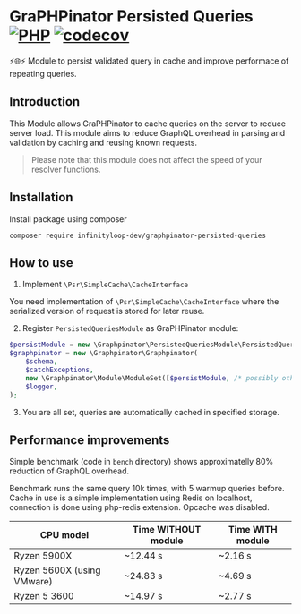 # GraPHPinator Persisted Queries [![PHP](https://github.com/infinityloop-dev/graphpinator-persisted-queries/workflows/PHP/badge.svg?branch=master)](https://github.com/infinityloop-dev/graphpinator-persisted-queries/actions?query=workflow%3APHP) [![codecov](https://codecov.io/gh/infinityloop-dev/graphpinator-persisted-queries/branch/master/graph/badge.svg)](https://codecov.io/gh/infinityloop-dev/graphpinator-persisted-queries)

:zap::globe_with_meridians::zap: Module to persist validated query in cache and improve performace of repeating queries.

## Introduction

This Module allows GraPHPinator to cache queries on the server to reduce server load. This module aims to reduce GraphQL overhead in parsing and validation by caching and reusing known requests.

> Please note that this module does not affect the speed of your resolver functions.

## Installation

Install package using composer

```composer require infinityloop-dev/graphpinator-persisted-queries```

## How to use

1. Implement `\Psr\SimpleCache\CacheInterface`

You need implementation of `\Psr\SimpleCache\CacheInterface` where the serialized version of request is stored for later reuse.

2. Register `PersistedQueriesModule` as GraPHPinator module:

```php
$persistModule = new \Graphpinator\PersistedQueriesModule\PersistedQueriesModule($schema, $cacheImpl);
$graphpinator = new \Graphpinator\Graphpinator(
    $schema,
    $catchExceptions,
    new \Graphpinator\Module\ModuleSet([$persistModule, /* possibly other modules */]),
    $logger,
);
```

3. You are all set, queries are automatically cached in specified storage.

## Performance improvements

Simple benchmark (code in `bench` directory) shows approximatelly 80% reduction of GraphQL overhead.

Benchmark runs the same query 10k times, with 5 warmup queries before. Cache in use is a simple implementation using Redis on localhost, connection is done using php-redis extension. Opcache was disabled.

| CPU model | Time WITHOUT module | Time WITH module |
| --------- | ------------------- | ---------------- |
| Ryzen 5900X | ~12.44 s | ~2.16 s |
| Ryzen 5600X (using VMware) | ~24.83 s | ~4.69 s |
| Ryzen 5 3600 | ~14.97 s | ~2.77 s |
